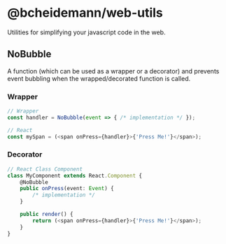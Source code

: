 # @bcheidemann/web-utils

Utilities for simplifying your javascript code in the web.

## NoBubble

A function (which can be used as a wrapper or a decorator) and
prevents event bubbling when the wrapped/decorated function is
called.

### Wrapper

```typescript
// Wrapper
const handler = NoBubble(event => { /* implementation */ });

// React
const mySpan = (<span onPress={handler}>{'Press Me!'}</span>);
```

### Decorator

```typescript
// React Class Component
class MyComponent extends React.Component {
    @NoBubble
    public onPress(event: Event) {
        /* implementation */
    }

    public render() {
        return (<span onPress={handler}>{'Press Me!'}</span>);
    }
}
```